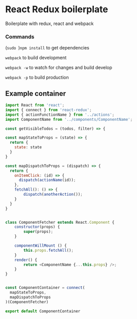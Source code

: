 # React Redux boilerplate
Boilerplate with redux, react and webpack

### Commands

(`sudo `)`npm install` to get dependencies

`webpack` to build development

`webpack -w` to watch for changes and build develop

`webpack -p` to build production

## Example container
```javascript
import React from 'react';
import { connect } from 'react-redux';
import { actionFunctionName } from '../actions';
import ComponentName from '../components/ComponentName';

const getVisibleTodos = (todos, filter) => {

const mapStateToProps = (state) => {
  return {
    state: state
  }
}

const mapDispatchToProps = (dispatch) => {
  return {
    onItemClick: (id) => {
      dispatch(actionName(id));
    },
    fetchAll(): () => {
		dispatch(anotherAction());
	}
  }
}


class ComponentFetcher extends React.Component {
    constructor(props) {
        super(props);
    }

    componentWillMount () {
    	this.props.fetchAll();
    }
    render() {
        return <ComponentName {...this.props} />;
    }
}


const ComponentContainer = connect(
  mapStateToProps,
  mapDispatchToProps
)(ComponentFetcher)

export default ComponentContainer

```
